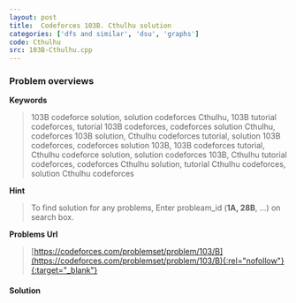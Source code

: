 ```yaml
---
layout: post
title:  Codeforces 103B. Cthulhu solution
categories: ['dfs and similar', 'dsu', 'graphs']
code: Cthulhu
src: 103B-Cthulhu.cpp
---
```

### **Problem overviews**

**Keywords**
> 103B codeforce solution, solution codeforces Cthulhu, 103B tutorial codeforces, tutorial 103B codeforces, codeforces solution Cthulhu, codeforces 103B solution, Cthulhu codeforces tutorial, solution 103B codeforces, codeforces solution 103B, 103B codeforces tutorial, Cthulhu codeforce solution, solution codeforces 103B, Cthulhu tutorial codeforces, codeforces Cthulhu solution, tutorial Cthulhu codeforces, solution Cthulhu codeforces

**Hint**
> To find solution for any problems, Enter probleam_id (**1A, 28B**, ...) on search box. 

**Problems Url**
> [https://codeforces.com/problemset/problem/103/B](https://codeforces.com/problemset/problem/103/B){:rel="nofollow"}{:target="_blank"}

#### **Solution**



